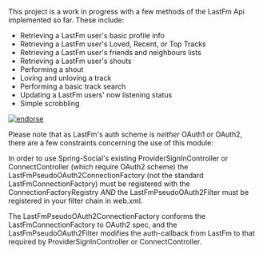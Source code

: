 This project is a work in progress with a few methods of the LastFm Api implemented so far. These include:

* Retrieving a LastFm user's basic profile info
* Retrieving a LastFm user's Loved, Recent, or Top Tracks
* Retrieving a LastFm user's friends and neighbours lists 
* Retrieving a LastFm user's shouts
* Performing a shout
* Loving and unloving a track
* Performing a basic track search
* Updating a LastFm users' now listening status
* Simple scrobbling

[![endorse](https://api.coderwall.com/michaellavelle/endorsecount.png)](https://coderwall.com/michaellavelle)


Please note that as LastFm's auth scheme is *neither* OAuth1 or OAuth2, there are a few constraints concerning the use 
of this module:

In order to use Spring-Social's existing ProviderSignInController or ConnectController (which require OAuth2 scheme)
the LastFmPseudoOAuth2ConnectionFactory (not the standard LastFmConnectionFactory) 
must be registered with the ConnectionFactoryRegistry *AND* the LastFmPseudoOAuth2Filter must be registered in 
your filter chain in web.xml.

The LastFmPseudoOAuth2ConnectionFactory conforms the LastFmConnectionFactory to OAuth2 spec, and the LastFmPseudoOAuth2Filter
modifies the auth-callback from LastFm to that required by ProviderSignInController or ConnectController.



